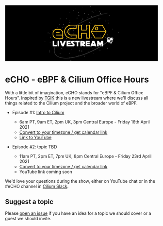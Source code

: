 ![](eCHO-horiz.png)

# eCHO - eBPF & Cilium Office Hours

With a little bit of imagination, eCHO stands for "eBPF & Cilium Office Hours". Inspired by [TGIK](https://github.com/vmware-tanzu/tgik) this is a new livestream where we'll discuss all things related to the Cilium project and the broader world of eBPF. 

- Episode #1: [Intro to Cilium](https://youtu.be/80OYrzS1dCA)
  - 6am PT, 9am ET, 2pm UK, 3pm Central Europe - Friday 16th April 2021
  - [Convert to your timezone / get calendar link](https://www.timeanddate.com/worldclock/fixedtime.html?msg=eBPF+%26+Cilium+Office+Hours&iso=20210416T14&p1=136&am=30)
  - [Link to YouTube](https://youtu.be/80OYrzS1dCA)
   
- Episode #2: topic TBD
  - 11am PT, 2pm ET, 7pm UK, 8pm Central Europe - Friday 23rd April 2021 
  - [Convert to your timezone / get calendar link](https://www.timeanddate.com/worldclock/fixedtime.html?msg=eBPF+%26+Cilium+Office+Hours&iso=20210423T19&p1=136&am=30)
  - YouTube link coming soon

We'd love your questions during the show, either on YouTube chat or in the #eCHO channel in [Cilium Slack](https://cilium.herokuapp.com). 

## Suggest a topic

Please [open an issue](https://github.com/cilium/eCHO/issues/new) if you have an idea for a topic we should cover or a guest we should invite.
